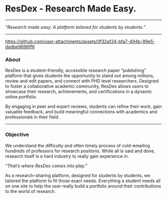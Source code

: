 # ResDex - Research Made Easy.

<!-- ![ResDex Banner](https://github.com/user-attachments/assets/8a7f5869-7c6a-4e1d-a8a4-f40965d0191a) -->

___

*“Research made easy. A platform tailored for students by students.”*

___ 


https://github.com/user-attachments/assets/0f32af24-bfa7-494b-99e5-dadbe9696ff6





### About
ResDex is a student-friendly, accessible research paper “publishing” platform that gives students the opportunity to stand out among millions, review and edit papers, and connect with PHD level researchers. Designed to foster a collaborative academic community, ResDex allows users to showcase their research, achievements, and certifications in a dynamic online portfolio. 

By engaging in peer and expert reviews, students can refine their work, gain valuable feedback, and build meaningful connections with academics and professionals in their field.

___

### Objective 
We understand the difficulty and often timely process of cold-emailing hundreds of professors for research positions. While all is said and done, research itself is a hard industry to really gain experience in. 

*“That’s where ResDex comes into play.”* 

 
As a research-sharing platform, designed for students by students, we tailored the platform to fit those exact needs. Everything a student needs all on one site to help the user really build a portfolio around their contributions to the world of research.

